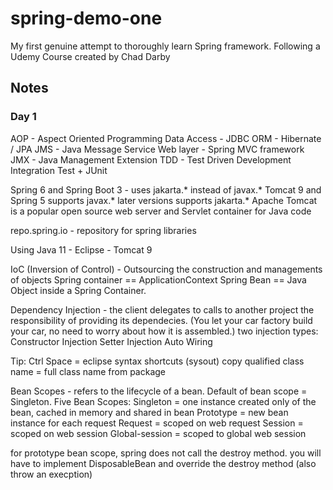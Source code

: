 # spring-demo-one
My first genuine attempt to thoroughly learn Spring framework. Following a Udemy Course created by Chad Darby
 
## Notes

### Day 1

AOP - Aspect Oriented Programming 
Data Access - JDBC
ORM - Hibernate / JPA
JMS - Java Message Service
Web layer - Spring MVC framework
JMX - Java Management Extension
TDD - Test Driven Development
Integration Test + JUnit

Spring 6 and Spring Boot 3 - uses jakarta.* instead of javax.*
Tomcat 9 and Spring 5 supports javax.* later versions supports jakarta.*
Apache Tomcat is a popular open source web server and Servlet container for Java code

repo.spring.io - repository for spring libraries

Using Java 11 - Eclipse - Tomcat 9

IoC (Inversion of Control) - Outsourcing the construction and managements of objects
Spring container == ApplicationContext
Spring Bean == Java Object inside a Spring Container.

Dependency Injection - the client delegates to calls to another project the responsibility of providing its dependecies. (You let your car factory build your car, no need to worry about how it is assembled.)
two injection types:
Constructor Injection
Setter Injection
Auto Wiring

Tip:
Ctrl Space = eclipse syntax shortcuts (sysout)
copy qualified class name = full class name from package

Bean Scopes - refers to the lifecycle of a bean.
Default of bean scope = Singleton.
Five Bean Scopes:
Singleton = one instance created only of the bean, cached in memory and shared in bean
Prototype = new bean instance for each request
Request = scoped on web request
Session = scoped on web session
Global-session = scoped to global web session

for prototype bean scope, spring does not call the destroy method. you will have to implement DisposableBean and override the destroy method (also throw an execption)
